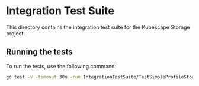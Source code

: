 # Integration Test Suite

This directory contains the integration test suite for the Kubescape Storage project.

## Running the tests

To run the tests, use the following command:

```bash
go test -v -timeout 30m -run IntegrationTestSuite/TestSimpleProfileStorageFailover -- --update-if-present --extra-helm-set-args "storage.image.repository=quay.io/matthiasb_1/storage,storage.image.tag=containerprofile@sha256:c2c22c18cdeb2479efb5390f5e11df54985737734e125c0d2aeb9c4d26ea0bc8,nodeAge.image.tag=test-4447cfd,capabilities.networkEventsStreaming=disable"c0d2aeb9c4d26ea0bc8,nodeAgent.image.tag=test-4447cfd,capabilities.networkEventsStreaming=disable"
```
